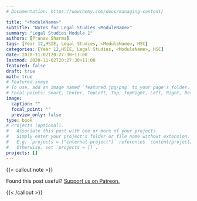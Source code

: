 ```yaml
---
# Documentation: https://wowchemy.com/docs/managing-content/

title: "<ModuleName>"
subtitle: "Notes for Legal Studies <ModuleName>"
summary: "Legal Studies Module 1"
authors: [Pranav Sharma]
tags: [Year 12,HSIE, Legal Studies, <ModuleName>, HSC]
categories: [Year 12,HSIE, Legal Studies, <ModuleName>, HSC]
date: 2020-11-02T20:27:30+11:00
lastmod: 2020-11-02T20:27:30+11:00
featured: false
draft: true
math: true
# Featured image
# To use, add an image named `featured.jpg/png` to your page's folder.
# Focal points: Smart, Center, TopLeft, Top, TopRight, Left, Right, BottomLeft, Bottom, BottomRight.
image:
  caption: ""
  focal_point: ""
  preview_only: false
type: book
# Projects (optional).
#   Associate this post with one or more of your projects.
#   Simply enter your project's folder or file name without extension.
#   E.g. `projects = ["internal-project"]` references `content/project/deep-learning/index.md`.
#   Otherwise, set `projects = []`.
projects: []
---
```




{{< callout note >}}

Found this post useful? [Support us on Patreon.](https://patreon.com/hscone/)

{{< /callout >}}
